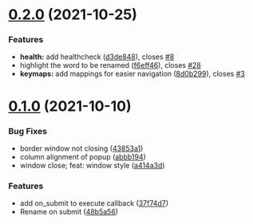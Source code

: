 # [0.2.0](https://github.com/filipdutescu/renamer.nvim/compare/v0.1.0...v0.2.0) (2021-10-25)


### Features

* **health:** add healthcheck ([d3de848](https://github.com/filipdutescu/renamer.nvim/commit/d3de84826aa4c8c2a39745e5976d71ebecea3f2b)), closes [#8](https://github.com/filipdutescu/renamer.nvim/issues/8)
* highlight the word to be renamed ([f6eff46](https://github.com/filipdutescu/renamer.nvim/commit/f6eff46fa1529a4323d0cc048744a0b5bd912f97)), closes [#28](https://github.com/filipdutescu/renamer.nvim/issues/28)
* **keymaps:** add mappings for easier navigation ([8d0b299](https://github.com/filipdutescu/renamer.nvim/commit/8d0b2991d8b78c1c6ce46b589be79b68cda37341)), closes [#3](https://github.com/filipdutescu/renamer.nvim/issues/3)



# [0.1.0](https://github.com/filipdutescu/renamer.nvim/compare/43853a17491d05aaf6b8f93ad9a838ef7fb523f0...v0.1.0) (2021-10-10)


### Bug Fixes

* border window not closing ([43853a1](https://github.com/filipdutescu/renamer.nvim/commit/43853a17491d05aaf6b8f93ad9a838ef7fb523f0))
* column alignment of popup ([abbb194](https://github.com/filipdutescu/renamer.nvim/commit/abbb194a89fbddea16acec1b90aa2fcfcb8c309d))
* window close; feat: window style ([a414a3d](https://github.com/filipdutescu/renamer.nvim/commit/a414a3db98eb472d877a05429737408462e43f3d))


### Features

* add on_submit to execute callback ([37f74d7](https://github.com/filipdutescu/renamer.nvim/commit/37f74d7f438f12e2d5451c6c2ddb41ec5c02e249))
* Rename on submit ([48b5a56](https://github.com/filipdutescu/renamer.nvim/commit/48b5a5600cff49bd40693a562b62c2c6a3ee41b5))



